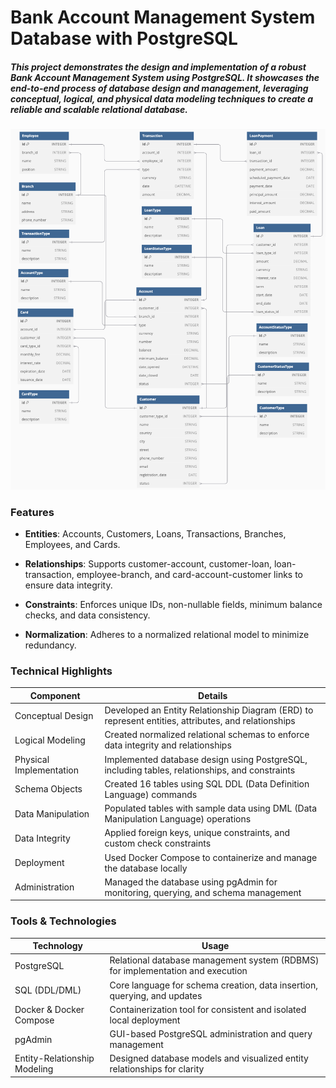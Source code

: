 
# Bank Account Management System Database with PostgreSQL


##### This project demonstrates the design and implementation of a robust Bank Account Management System using PostgreSQL. It showcases the end-to-end process of database design and management, leveraging conceptual, logical, and physical data modeling techniques to create a reliable and scalable relational database.



![alt text](images/erd_account_management.png)

### Features

- **Entities**: Accounts, Customers, Loans, Transactions, Branches, Employees, and Cards.

- **Relationships**: Supports customer-account, customer-loan, loan-transaction, employee-branch, and card-account-customer links to ensure data integrity.

- **Constraints**: Enforces unique IDs, non-nullable fields, minimum balance checks, and data consistency.

- **Normalization**: Adheres to a normalized relational model to minimize redundancy.


### Technical Highlights

| Component               | Details                                                                                             |
|-------------------------|-----------------------------------------------------------------------------------------------------|
| Conceptual Design	      | Developed an Entity Relationship Diagram (ERD) to represent entities, attributes, and relationships |
| Logical Modeling        | Created normalized relational schemas to enforce data integrity and relationships                   |
| Physical Implementation | Implemented database design using PostgreSQL, including tables, relationships, and constraints      |
| Schema Objects          | Created 16 tables using SQL DDL (Data Definition Language) commands                                 |
| Data Manipulation       | Populated tables with sample data using DML (Data Manipulation Language) operations                 |
| Data Integrity          | Applied foreign keys, unique constraints, and custom check constraints                              |
| Deployment              | Used Docker Compose to containerize and manage the database locally                                 |
| Administration          | Managed the database using pgAdmin for monitoring, querying, and schema management                  |


### Tools & Technologies

| Technology                   | Usage                                                                               |
|------------------------------|-------------------------------------------------------------------------------------|
| PostgreSQL                   | Relational database management system (RDBMS) for implementation and execution      |
| SQL (DDL/DML)                | Core language for schema creation, data insertion, querying, and updates            |
| Docker & Docker Compose      | Containerization tool for consistent and isolated local deployment                  |
| pgAdmin                      | GUI-based PostgreSQL administration and query management                            |
| Entity-Relationship Modeling | Designed database models and visualized entity relationships for clarity            |
